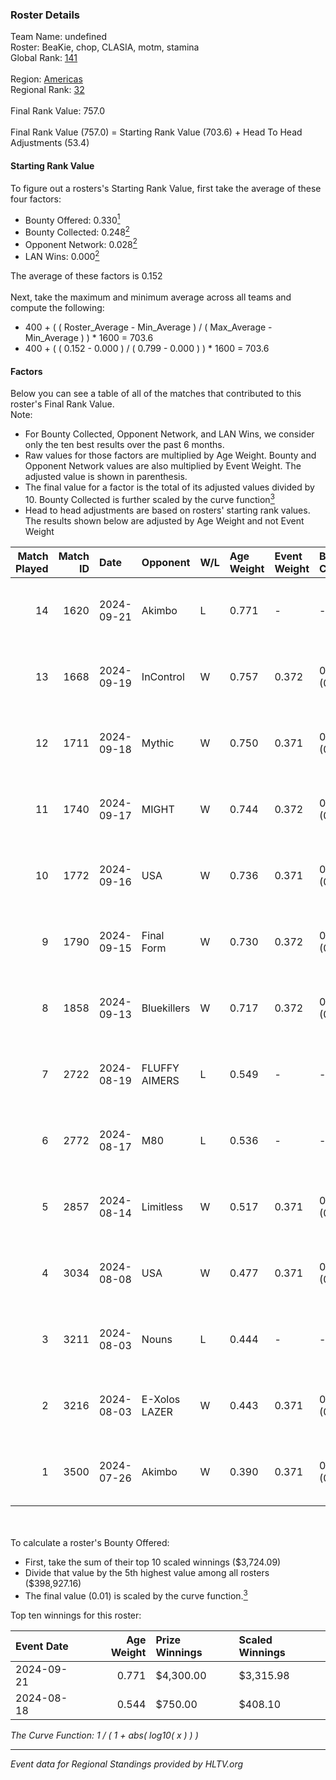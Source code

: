 ### Roster Details<br />
Team Name: undefined<br />
Roster: BeaKie, chop, CLASIA, motm, stamina<br />
Global Rank: [141](../../standings_global_2024_11_25.md)<br />
<br />
Region: [Americas]( ../../standings_americas_2024_11_25.md)<br />
Regional Rank: [32]( ../../standings_americas_2024_11_25.md)<br />
<br />
Final Rank Value:  757.0<br />
<br />
Final Rank Value (757.0) = Starting Rank Value (703.6) + Head To Head Adjustments (53.4)<br />

#### Starting Rank Value<br />
To figure out a rosters's Starting Rank Value, first take the average of these four factors:<br />
- Bounty Offered: 0.330[<sup>1</sup>](#table2)
- Bounty Collected: 0.248[<sup>2</sup>](#table1)
- Opponent Network: 0.028[<sup>2</sup>](#table1)
- LAN Wins: 0.000[<sup>2</sup>](#table1)

The average of these factors is 0.152<br />
<br />
Next, take the maximum and minimum average across all teams and compute the following:<br />
- 400 + ( ( Roster_Average - Min_Average ) / ( Max_Average - Min_Average ) ) * 1600 = 703.6
- 400 + ( ( 0.152 - 0.000 ) / ( 0.799 - 0.000 ) ) * 1600 = 703.6


#### Factors<br />
Below you can see a table of all of the matches that contributed to this roster's Final Rank Value.<br />
Note:<br />

- For Bounty Collected, Opponent Network, and LAN Wins, we consider only the ten best results over the past 6 months.
- Raw values for those factors are multiplied by Age Weight. Bounty and Opponent Network values are also multiplied by Event Weight. The adjusted value is shown in parenthesis.
- The final value for a factor is the total of its adjusted values divided by 10. Bounty Collected is further scaled by the curve function[<sup>3</sup>](#curveFunction)
- Head to head adjustments are based on rosters' starting rank values. The results shown below are adjusted by Age Weight and not Event Weight
<span id="table1"></span><br />


| Match Played | Match ID | Date       | Opponent      | W/L | Age Weight | Event Weight | Bounty Collected | Opponent Network | LAN Wins  | H2H Adj. | Roster                              |
| -: | -: | :- | :- | :- | :- | :- | :- | :- | :- | -: | :- |
|           14 |     1620 | 2024-09-21 | Akimbo        | L   | 0.771      | -            | -                | -                | -         |   -12.21 | BeaKie, chop, CLASIA, motm, stamina |
|           13 |     1668 | 2024-09-19 | InControl     | W   | 0.757      | 0.372        | 0.007 (0.002)    | 0.105 (0.029)    | 0 (0.000) |     8.38 | BeaKie, chop, CLASIA, motm, stamina |
|           12 |     1711 | 2024-09-18 | Mythic        | W   | 0.750      | 0.371        | 0.001 (0.000)    | 0.166 (0.046)    | 0 (0.000) |     9.35 | BeaKie, chop, CLASIA, motm, stamina |
|           11 |     1740 | 2024-09-17 | MIGHT         | W   | 0.744      | 0.372        | 0.006 (0.002)    | 0.087 (0.024)    | 0 (0.000) |    11.09 | BeaKie, chop, CLASIA, motm, stamina |
|           10 |     1772 | 2024-09-16 | USA           | W   | 0.736      | 0.371        | 0.000 (0.000)    | 0.074 (0.020)    | 0 (0.000) |     5.16 | BeaKie, chop, CLASIA, motm, stamina |
|            9 |     1790 | 2024-09-15 | Final Form    | W   | 0.730      | 0.372        | 0.003 (0.001)    | 0.091 (0.025)    | 0 (0.000) |     8.44 | BeaKie, chop, CLASIA, motm, stamina |
|            8 |     1858 | 2024-09-13 | Bluekillers   | W   | 0.717      | 0.372        | 0.001 (0.000)    | 0.000 (0.000)    | 0 (0.000) |     5.64 | BeaKie, chop, CLASIA, motm, stamina |
|            7 |     2722 | 2024-08-19 | FLUFFY AIMERS | L   | 0.549      | -            | -                | -                | -         |    -7.56 | BeaKie, chop, CLASIA, motm, stamina |
|            6 |     2772 | 2024-08-17 | M80           | L   | 0.536      | -            | -                | -                | -         |    -0.45 | BeaKie, chop, CLASIA, motm, stamina |
|            5 |     2857 | 2024-08-14 | Limitless     | W   | 0.517      | 0.371        | 0.005 (0.001)    | 0.241 (0.046)    | 0 (0.000) |     9.08 | BeaKie, chop, CLASIA, motm, stamina |
|            4 |     3034 | 2024-08-08 | USA           | W   | 0.477      | 0.371        | 0.000 (0.000)    | 0.074 (0.013)    | 0 (0.000) |     3.51 | BeaKie, chop, CLASIA, motm, stamina |
|            3 |     3211 | 2024-08-03 | Nouns         | L   | 0.444      | -            | -                | -                | -         |    -2.06 | BeaKie, chop, CLASIA, motm, stamina |
|            2 |     3216 | 2024-08-03 | E-Xolos LAZER | W   | 0.443      | 0.371        | 0.008 (0.001)    | 0.307 (0.050)    | 0 (0.000) |     8.21 | BeaKie, chop, CLASIA, motm, stamina |
|            1 |     3500 | 2024-07-26 | Akimbo        | W   | 0.390      | 0.371        | 0.015 (0.002)    | 0.214 (0.031)    | 0 (0.000) |     6.78 | BeaKie, chop, CLASIA, motm, stamina |

<br />
<span id="table2"></span><br />
To calculate a roster's Bounty Offered:<br />

- First, take the sum of their top 10 scaled winnings ($3,724.09)
- Divide that value by the 5th highest value among all rosters ($398,927.16)
- The final value (0.01) is scaled by the curve function.[<sup>3</sup>](#curveFunction)

Top ten winnings for this roster:<br />

| Event Date | Age Weight | Prize Winnings | Scaled Winnings |
| :- | -: | :- | :- |
| 2024-09-21 |      0.771 | $4,300.00      | $3,315.98       |
| 2024-08-18 |      0.544 | $750.00        | $408.10         |


<span id="curveFunction"></span>_The Curve Function: 1 / ( 1 + abs( log10( x ) ) )_<br />

---
_Event data for Regional Standings provided by HLTV.org_<br />
